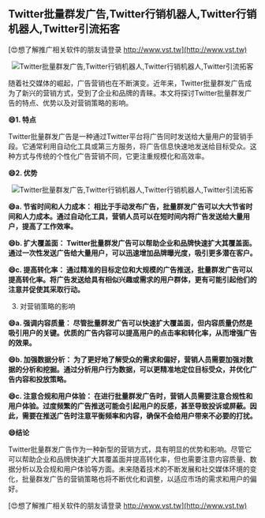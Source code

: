 ## **Twitter批量群发广告,Twitter行销机器人,Twitter行销机器人,Twitter引流拓客**

[😍想了解推广相关软件的朋友请登录 http://www.vst.tw](http://www.vst.tw)

 <center><img src="https://vst.tw/MP4/tuiguang/png/0.png" alt="Twitter批量群发广告,Twitter行销机器人,Twitter行销机器人,Twitter引流拓客"></center>

随着社交媒体的崛起，广告营销也在不断演变。近年来，Twitter批量群发广告成为了新兴的营销方式，受到了企业和品牌的青睐。本文将探讨Twitter批量群发广告的特点、优势以及对营销策略的影响。

**😄1. 特点**

Twitter批量群发广告是一种通过Twitter平台将广告同时发送给大量用户的营销手段。它通常利用自动化工具或第三方服务，将广告信息快速地发送给目标受众。这种方式与传统的个性化广告营销不同，它更注重规模化和高效率。

**😄2. 优势**

 <center><img src="https://vst.tw/MP4/tuiguang/png/2.png" alt="Twitter批量群发广告,Twitter行销机器人,Twitter行销机器人,Twitter引流拓客"></center>

**😄a. 节省时间和人力成本： 相比于手动发布广告，批量群发广告可以大大节省时间和人力成本。通过自动化工具，营销人员可以在短时间内将广告发送给大量用户，提高了工作效率。**

**😄b. 扩大覆盖面： Twitter批量群发广告可以帮助企业和品牌快速扩大其覆盖面。通过一次性发送广告给大量用户，可以迅速增加品牌曝光度，吸引更多潜在客户。**

**😄c. 提高转化率： 通过精准的目标定位和大规模的广告推送，批量群发广告可以提高转化率。将广告发送给具有相似兴趣或需求的用户群体，更有可能引起他们的注意并促使其采取行动。**

3. 对营销策略的影响

**😄a. 强调内容质量： 尽管批量群发广告可以快速扩大覆盖面，但内容质量仍然是吸引用户的关键。优质的广告内容可以提高用户的点击率和转化率，从而增强广告的效果。**

**😄b. 加强数据分析： 为了更好地了解受众的需求和偏好，营销人员需要加强对数据的分析和挖掘。通过分析用户行为数据，可以更精准地定位目标受众，并优化广告内容和投放策略。**

**😄c. 注意合规和用户体验： 在进行批量群发广告时，营销人员需要注意合规性和用户体验。过度频繁的广告推送可能会引起用户的反感，甚至导致投诉或屏蔽。因此，需要在推送广告时注意平衡频率和内容，确保不会给用户带来不必要的打扰。**

**😄结论**

Twitter批量群发广告作为一种新型的营销方式，具有明显的优势和影响。尽管它可以帮助企业和品牌快速扩大其覆盖面并提高转化率，但也需要注意内容质量、数据分析以及合规和用户体验等方面。未来随着技术的不断发展和社交媒体环境的变化，批量群发广告的营销策略也将不断优化和调整，以适应市场的需求和用户的偏好。

[😍想了解推广相关软件的朋友请登录 http://www.vst.tw](http://www.vst.tw)



